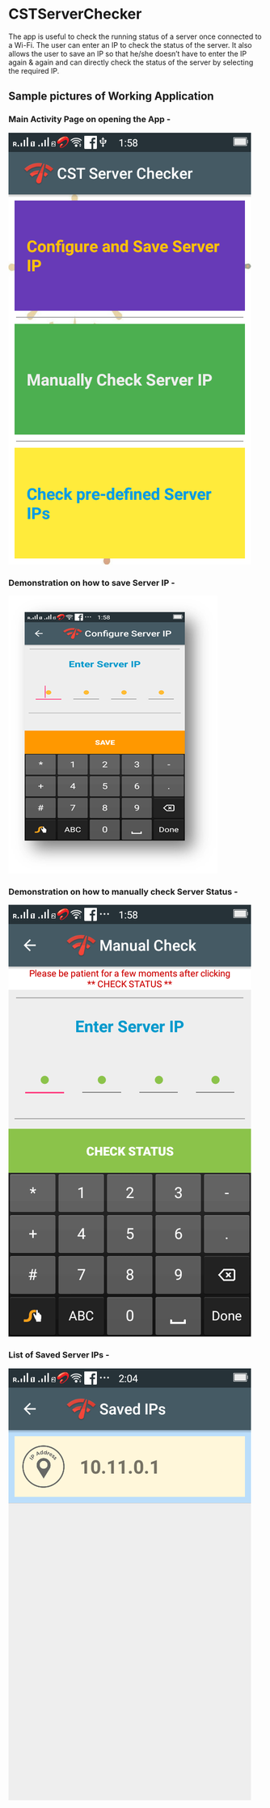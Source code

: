 # CSTServerChecker

The app is useful to check the running status of a server once connected to a Wi-Fi.
The user can enter an IP to check the status of the server.
It also allows the user to save an IP so that he/she doesn’t have to enter the IP again & again and can directly check the status of the server by selecting the required IP.

## Sample pictures of Working Application
### Main Activity Page on opening the App -
![Main Activity Screenshot](/app_design_screenshots/Main_Activity.png?raw=true "Main_Activity")
### Demonstration on how to save Server IP -
![Activity1 Screenshot](/app_design_screenshots/Activity1.png?raw=true "Activity1")
### Demonstration on how to manually check Server Status -
![Activity2 Screenshot](/app_design_screenshots/Activity2.png?raw=true "Activity2")
### List of Saved Server IPs -
![Activity3 Screenshot](/app_design_screenshots/Activity3.png?raw=true "Activity3")
